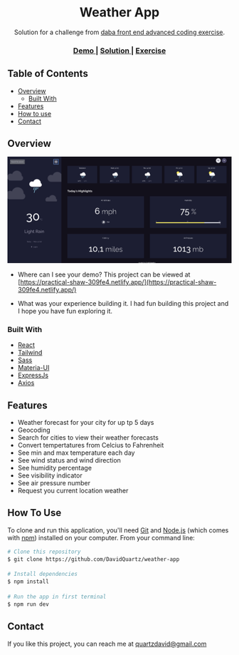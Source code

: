 <!-- Please update value in the {}  -->

<h1 align="center">Weather App</h1>

<div align="center">
   Solution for a challenge from  <a href="https://investondaba.notion.site/daba-Front-End-Advanced-Test-1-e75b281f295e4457acac147d70312ee2" target="_blank">daba front end advanced coding exercise</a>.
</div>

<div align="center">
  <h3>
    <a href="https://practical-shaw-309fe4.netlify.app/">
      Demo
    </a>
    <span> | </span>
    <a href="https://github.com/DavidQuartz/weather-app">
      Solution
    </a>
    <span> | </span>
    <a href="https://investondaba.notion.site/daba-Front-End-Advanced-Test-1-e75b281f295e4457acac147d70312ee2">
      Exercise
    </a>
  </h3>
</div>

<!-- TABLE OF CONTENTS -->

## Table of Contents

- [Overview](#overview)
  - [Built With](#built-with)
- [Features](#features)
- [How to use](#how-to-use)
- [Contact](#contact)

<!-- OVERVIEW -->

## Overview

![screenshot](./src/assets/screenshot.png)

- Where can I see your demo?
  This project can be viewed at [https://practical-shaw-309fe4.netlify.app/](https://practical-shaw-309fe4.netlify.app/)

- What was your experience building it.
  I had fun building this project and I hope you have fun exploring it.

### Built With

- [React](https://reactjs.org/)
- [Tailwind](https://tailwindcss.com/)
- [Sass](https://sass-lang.com/)
- [Materia-UI](https://mui.com/)
- [ExpressJs](https://expressjs.com)
- [Axios](https://axios-http.com)

## Features

- Weather forecast for your city for up tp 5 days
- Geocoding
- Search for cities to view their weather forecasts
- Convert tempertatures from Celcius to Fahrenheit
- See min and max temperature each day
- See wind status and wind direction
- See humidity percentage
- See visibility indicator
- See air pressure number
- Request you current location weather

## How To Use

To clone and run this application, you'll need [Git](https://git-scm.com) and [Node.js](https://nodejs.org/en/download/) (which comes with [npm](http://npmjs.com)) installed on your computer. From your command line:

```bash
# Clone this repository
$ git clone https://github.com/DavidQuartz/weather-app

# Install dependencies
$ npm install

# Run the app in first terminal
$ npm run dev
```

## Contact

If you like this project, you can reach me at [quartzdavid@gmail.com](mailto:quartzdavid@gmail.com)
